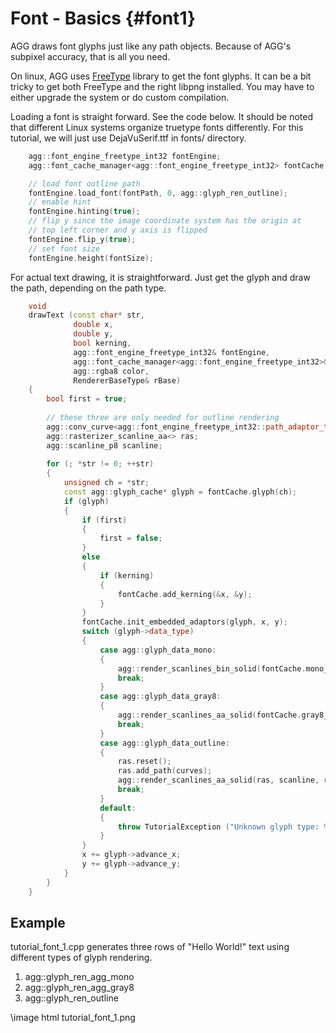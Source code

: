 Font - Basics {#font1}
======================

AGG draws font glyphs just like any path objects.  Because of AGG's subpixel accuracy,
that is all you need.

On linux, AGG uses [FreeType](https://www.freetype.org/) library to get the font
glyphs.  It can be a bit tricky to get both FreeType and the right libpng installed.
You may have to either upgrade the system or do custom compilation.

Loading a font is straight forward.  See the code below.  It should be noted that
different Linux systems organize truetype fonts differently.  For this tutorial,
we will just use DejaVuSerif.ttf in fonts/ directory.

```cpp
	agg::font_engine_freetype_int32 fontEngine;
	agg::font_cache_manager<agg::font_engine_freetype_int32> fontCache (fontEngine);

	// load font outline path
	fontEngine.load_font(fontPath, 0, agg::glyph_ren_outline);
	// enable hint
	fontEngine.hinting(true);
	// flip y since the image coordinate system has the origin at
	// top left corner and y axis is flipped
	fontEngine.flip_y(true);
	// set font size
	fontEngine.height(fontSize);
```
For actual text drawing, it is straightforward.  Just get the glyph and draw
the path, depending on the path type.

```cpp
	void
	drawText (const char* str,
	          double x,
	          double y,
	          bool kerning,
	          agg::font_engine_freetype_int32& fontEngine,
	          agg::font_cache_manager<agg::font_engine_freetype_int32>& fontCache,
	          agg::rgba8 color,
	          RendererBaseType& rBase)
	{
	    bool first = true;
	
	    // these three are only needed for outline rendering
	    agg::conv_curve<agg::font_engine_freetype_int32::path_adaptor_type> curves(fontCache.path_adaptor());
	    agg::rasterizer_scanline_aa<> ras;
	    agg::scanline_p8 scanline;
	
	    for (; *str != 0; ++str)
	    {
	        unsigned ch = *str;
	        const agg::glyph_cache* glyph = fontCache.glyph(ch);
	        if (glyph)
	        {
	            if (first)
	            {
	                first = false;
	            }
	            else
	            {
	                if (kerning)
	                {
	                    fontCache.add_kerning(&x, &y);
	                }
	            }
	            fontCache.init_embedded_adaptors(glyph, x, y);
	            switch (glyph->data_type)
	            {
	                case agg::glyph_data_mono:
	                {
	                    agg::render_scanlines_bin_solid(fontCache.mono_adaptor(), fontCache.mono_scanline(), rBase, color);
	                    break;
	                }
	                case agg::glyph_data_gray8:
	                {
	                    agg::render_scanlines_aa_solid(fontCache.gray8_adaptor(), fontCache.gray8_scanline(), rBase, color);
	                    break;
	                }
	                case agg::glyph_data_outline:
	                {
	                    ras.reset();
	                    ras.add_path(curves);
	                    agg::render_scanlines_aa_solid(ras, scanline, rBase, color);
	                    break;
	                }
	                default:
	                {
	                    throw TutorialException ("Unknown glyph type: %d", glyph->data_type);
	                }
	            }
	            x += glyph->advance_x;
	            y += glyph->advance_y;
	        }
	    }
	}
```

Example
-------

tutorial_font_1.cpp generates three rows of "Hello World!" text using different
types of glyph rendering.

1. agg::glyph_ren_agg_mono
2. agg::glyph_ren_agg_gray8
3. agg::glyph_ren_outline

\image html tutorial_font_1.png
